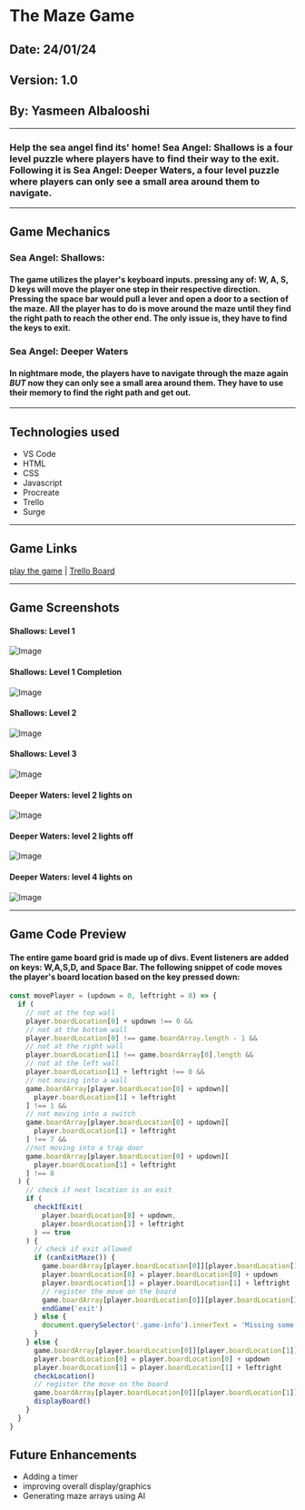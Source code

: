 # The Maze Game

## Date: 24/01/24

## Version: 1.0

## By: Yasmeen Albalooshi

---

### Help the sea angel find its' home! Sea Angel: Shallows is a four level puzzle where players have to find their way to the exit. Following it is Sea Angel: Deeper Waters, a four level puzzle where players can only see a small area around them to navigate.

---

## Game Mechanics

### Sea Angel: Shallows:

#### The game utilizes the player's keyboard inputs. pressing any of: W, A, S, D keys will move the player one step in their respective direction. Pressing the space bar would pull a lever and open a door to a section of the maze. All the player has to do is move around the maze until they find the right path to reach the other end. The only issue is, they have to find the keys to exit.

### Sea Angel: Deeper Waters

#### In nightmare mode, the players have to navigate through the maze again **_BUT_** now they can only see a small area around them. They have to use their memory to find the right path and get out.

---

## Technologies used

- VS Code
- HTML
- CSS
- Javascript
- Procreate
- Trello
- Surge

---

## Game Links

[play the game](sea-angel.surge.sh) |
[Trello Board](https://trello.com/b/r7tWV1KZ/maze-game)

---

## Game Screenshots

#### Shallows: Level 1

![Image](https://i.pinimg.com/736x/59/c0/92/59c0929e572471ca3bf3adfad306d0d2.jpg)

#### Shallows: Level 1 Completion

![Image](https://i.pinimg.com/736x/7f/71/f3/7f71f3db67f166730ad963e795b328e2.jpg)

#### Shallows: Level 2

![Image](https://i.pinimg.com/736x/52/f1/82/52f182ad818eb4fb241b5f06a9113c83.jpg)

#### Shallows: Level 3

![Image](https://i.pinimg.com/736x/c7/05/06/c705063660c6cf9650eae004ce7759cf.jpg)

#### Deeper Waters: level 2 lights on

![Image](https://i.pinimg.com/736x/e9/ef/2d/e9ef2dde760931397b8d90a935c92c9c.jpg)

#### Deeper Waters: level 2 lights off

![Image](https://i.pinimg.com/736x/67/72/20/677220aa82de6d6f6d45b60671df358a.jpg)

#### Deeper Waters: level 4 lights on

![Image](https://i.pinimg.com/736x/be/b3/6a/beb36a4637ffd49b76e450af6c5d29a5.jpg)

---

## Game Code Preview

#### The entire game board grid is made up of divs. Event listeners are added on keys: W,A,S,D, and Space Bar. The following snippet of code moves the player's board location based on the key pressed down:

```javascript
const movePlayer = (updown = 0, leftright = 0) => {
  if (
    // not at the top wall
    player.boardLocation[0] + updown !== 0 &&
    // not at the bottom wall
    player.boardLocation[0] !== game.boardArray.length - 1 &&
    // not at the right wall
    player.boardLocation[1] !== game.boardArray[0].length &&
    // not at the left wall
    player.boardLocation[1] + leftright !== 0 &&
    // not moving into a wall
    game.boardArray[player.boardLocation[0] + updown][
      player.boardLocation[1] + leftright
    ] !== 1 &&
    // not moving into a switch
    game.boardArray[player.boardLocation[0] + updown][
      player.boardLocation[1] + leftright
    ] !== 7 &&
    //not moving into a trap door
    game.boardArray[player.boardLocation[0] + updown][
      player.boardLocation[1] + leftright
    ] !== 8
  ) {
    // check if next location is an exit
    if (
      checkIfExit(
        player.boardLocation[0] + updown,
        player.boardLocation[1] + leftright
      ) == true
    ) {
      // check if exit allowed
      if (canExitMaze()) {
        game.boardArray[player.boardLocation[0]][player.boardLocation[1]] = 0
        player.boardLocation[0] = player.boardLocation[0] + updown
        player.boardLocation[1] = player.boardLocation[1] + leftright
        // register the move on the board
        game.boardArray[player.boardLocation[0]][player.boardLocation[1]] = 2
        endGame('exit')
      } else {
        document.querySelector('.game-info').innerText = 'Missing some keys!'
      }
    } else {
      game.boardArray[player.boardLocation[0]][player.boardLocation[1]] = 0
      player.boardLocation[0] = player.boardLocation[0] + updown
      player.boardLocation[1] = player.boardLocation[1] + leftright
      checkLocation()
      // register the move on the board
      game.boardArray[player.boardLocation[0]][player.boardLocation[1]] = 2
      displayBoard()
    }
  }
}
```

## Future Enhancements

- Adding a timer
- improving overall display/graphics
- Generating maze arrays using AI
